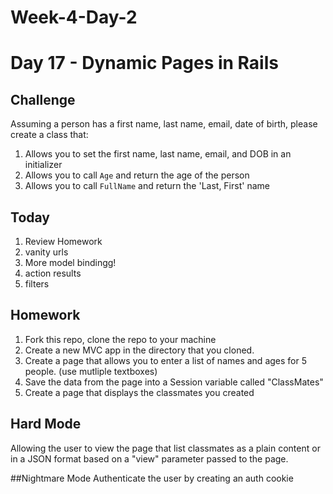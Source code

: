 # Week-4-Day-2

Day 17 - Dynamic Pages in Rails
=============

Challenge
------

Assuming a person has a first name, last name, email, date of birth, please
create a class that:

1. Allows you to set the first name, last name, email, and DOB in an initializer
1. Allows you to call `Age` and return the age of the person
1. Allows you to call `FullName` and return the 'Last, First' name


Today
-----
1. Review Homework
1. vanity urls
2. More model bindingg!
2. action results
3. filters

Homework
-----
1. Fork this repo, clone the repo to your machine
2. Create a new MVC app in the directory that you cloned.
3. Create a page that allows you to enter a list of names and ages for 5 people. (use mutliple textboxes)
4. Save the data from the page into a Session variable called "ClassMates"
5. Create a page that displays the classmates you created


## Hard Mode
Allowing the user to view the page that list classmates as a plain content or in a JSON format based on a "view" parameter passed to the page.

##Nightmare Mode
Authenticate the user by creating an auth cookie
